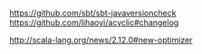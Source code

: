 https://github.com/sbt/sbt-javaversioncheck
https://github.com/lihaoyi/acyclic#changelog


http://scala-lang.org/news/2.12.0#new-optimizer
